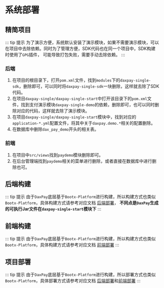 # 系统部署
## 精简项目
::: tip 提示
为了演示方便，系统默认安装了演示模块，如果不需要演示模块，可以在项目中去除依赖。同时为了管理方便，SDK代码也在同一个项目中，SDK构建时使用了`GPG`插件，
可能导致打包失败，需要手动去除依赖。
:::
### 后端
1. 在项目的根目录下，打开`pom.xml`文件，找到`modules`下的`daxpay-single-sdk`，删除即可，可以同时将`daxpay-single-sdk`一块删除，这样就去除了SDK代码。
2. 在项目`daxpay-single/daxpay-single-start`中打开该目录下的`pom.xml`文件，找到支付演示模块`daxpay-single-demo`的依赖，删除即可，也可以同时删除对应的代码，这样就去除了演示模块。
3. 在项目`daxpay-single/daxpay-single-start`模块中，找到对应的`application-*.yml`配置文件，将其中关于`daxpay.demo.*`相关的配置删除。
4. 在数据库中删除`dax_pay_demo`开头的相关表。
### 前端
1. 在项目中`src/views`找到`paydemo`模块删除即可。
2. 在后台管理端找到`paydemo`相关的菜单进行删除，或者直接在数据库中进行删除也可。

## 后端构建
::: tip 提示
由于`DaxPay`底层基于`Bootx-Platform`进行构建，所以构建方式也类似`Bootx-Platform`，具体构建方式请参考对应文档 [后端部署](/platform/overview/config/后端部署.md)，
**不同点是`DaxPay`生成的可执行Jar文件在`daxpay-single-start`模块下**
:::

## 前端构建
::: tip 提示
由于`DaxPay`底层基于`Bootx-Platform`进行构建，所以构建方式也类似`Bootx-Platform`，具体构建方式请参考对应文档 [前端部署](/platform/overview/config/前端部署.md)
:::

## 项目部署
::: tip 提示
由于`DaxPay`底层基于`Bootx-Platform`进行构建，所以部署方式也类似`Bootx-Platform`，具体部署方式请参考对应文档 [后端部署](/platform/overview/config/后端部署.md)和[前端部署](/platform/overview/config/前端部署.md)
:::
